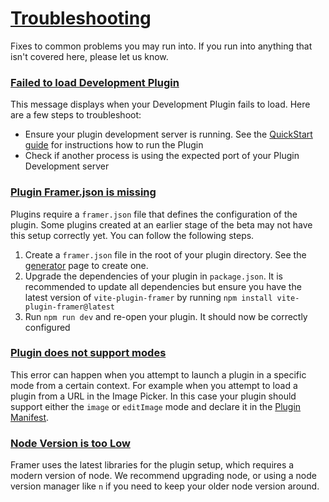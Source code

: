 # [Troubleshooting](https://www.framer.com/developers/troubleshooting#troubleshooting)
Fixes to common problems you may run into. If you run into anything that isn't covered here, please let us know.
### [Failed to load Development Plugin](https://www.framer.com/developers/troubleshooting#failed-to-load-development-plugin)
This message displays when your Development Plugin fails to load. Here are a few steps to troubleshoot:
  * Ensure your plugin development server is running. See the [QuickStart guide](https://www.framer.com/) for instructions how to run the Plugin
  * Check if another process is using the expected port of your Plugin Development server


### [Plugin Framer.json is missing](https://www.framer.com/developers/troubleshooting#plugin-framer-json-is-missing)
Plugins require a `framer.json` file that defines the configuration of the plugin. Some plugins created at an earlier stage of the beta may not have this setup correctly yet. You can follow the following steps.
  1. Create a `framer.json` file in the root of your plugin directory. See the [generator](https://www.framer.com/) page to create one.
  2. Upgrade the dependencies of your plugin in `package.json`. It is recommended to update all dependencies but ensure you have the latest version of `vite-plugin-framer` by running `npm install vite-plugin-framer@latest`
  3. Run `npm run dev` and re-open your plugin. It should now be correctly configured


### [Plugin does not support modes](https://www.framer.com/developers/troubleshooting#plugin-does-not-support-modes)
This error can happen when you attempt to launch a plugin in a specific mode from a certain context. For example when you attempt to load a plugin from a URL in the Image Picker. In this case your plugin should support either the `image` or `editImage` mode and declare it in the [Plugin Manifest](https://www.framer.com/).
### [Node Version is too Low](https://www.framer.com/developers/troubleshooting#node-version-is-too-low)
Framer uses the latest libraries for the plugin setup, which requires a modern version of node. We recommend upgrading node, or using a node version manager like `n` if you need to keep your older node version around.
